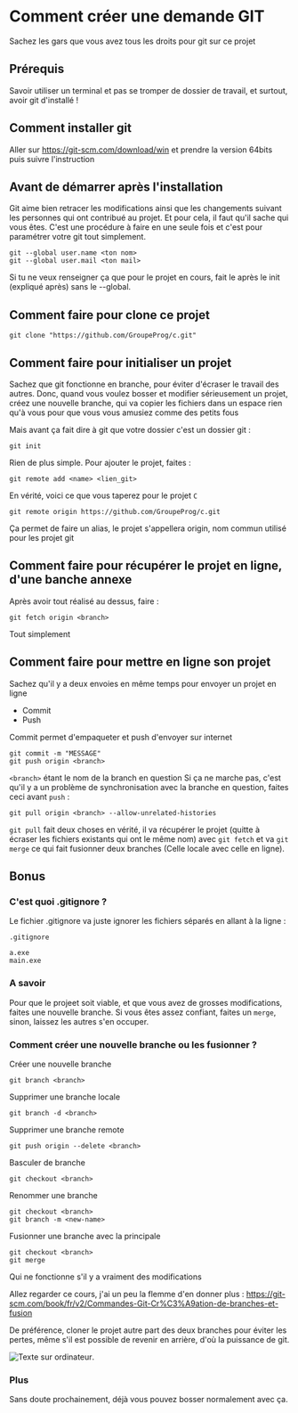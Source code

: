 # Comment créer une demande GIT

Sachez les gars que vous avez tous les droits pour git sur ce projet

## Prérequis

Savoir utiliser un terminal et pas se tromper de dossier de travail, et surtout, avoir git d'installé !

## Comment installer git

Aller sur https://git-scm.com/download/win et prendre la version 64bits puis suivre l'instruction

## Avant de démarrer après l'installation

Git aime bien retracer les modifications ainsi que les changements suivant les personnes qui ont contribué au projet. Et pour cela, il faut qu'il sache qui vous êtes. C'est une procédure à faire en une seule fois et c'est pour paramétrer votre git tout simplement.

```git
git --global user.name <ton nom>
git --global user.mail <ton mail>
```

Si tu ne veux renseigner ça que pour le projet en cours, fait le après le init (expliqué après) sans le --global.


## Comment faire pour clone ce projet

```git
git clone "https://github.com/GroupeProg/c.git"
```

## Comment faire pour initialiser un projet

Sachez que git fonctionne en branche, pour éviter d'écraser le travail des autres.
Donc, quand vous voulez bosser et modifier sérieusement un projet, créez une nouvelle branche, qui va copier les fichiers dans un espace rien qu'à vous pour que vous vous amusiez comme des petits fous

Mais avant ça fait dire à git que votre dossier c'est un dossier git :
```git
git init
```

Rien de plus simple. Pour ajouter le projet, faites :

```git
git remote add <name> <lien_git>
```

En vérité, voici ce que vous taperez pour le projet `C`

```git
git remote origin https://github.com/GroupeProg/c.git
```

Ça permet de faire un alias, le projet s'appellera origin, nom commun utilisé pour les projet git

## Comment faire pour récupérer le projet en ligne, d'une banche annexe

Après avoir tout réalisé au dessus, faire :

```git
git fetch origin <branch>
```

Tout simplement

## Comment faire pour mettre en ligne son projet

Sachez qu'il y a deux envoies en même temps pour envoyer un projet en ligne

 - Commit
 - Push

Commit permet d'empaqueter et push d'envoyer sur internet

```git
git commit -m "MESSAGE"
git push origin <branch>
```
`<branch>` étant le nom de la branch en question
Si ça ne marche pas, c'est qu'il y a un problème de synchronisation avec la branche en question, faites ceci avant `push` :

```git
git pull origin <branch> --allow-unrelated-histories
```

`git pull` fait deux choses en vérité, il va récupérer le projet (quitte à écraser les fichiers existants qui ont le même nom) avec `git fetch` et va `git merge` ce qui fait fusionner deux branches (Celle locale avec celle en ligne).


## Bonus

### C'est quoi .gitignore ?

Le fichier .gitignore va juste ignorer les fichiers séparés en allant à la ligne :

`.gitignore`
```.gitignore
a.exe
main.exe
```
### A savoir

Pour que le projeet soit viable, et que vous avez de grosses modifications, faites une nouvelle branche. Si vous êtes assez confiant, faites un `merge`, sinon, laissez les autres s'en occuper.

### Comment créer une nouvelle branche ou les fusionner ?

Créer une nouvelle branche 
```git
git branch <branch>
```

Supprimer une branche locale
```git
git branch -d <branch>
```

Supprimer une branche remote
```git
git push origin --delete <branch>
```

Basculer de branche

```git
git checkout <branch>
```

Renommer une branche

```git
git checkout <branch>
git branch -m <new-name>
```

Fusionner une branche avec la principale

```git
git checkout <branch>
git merge
```
Qui ne fonctionne s'il y a vraiment des modifications

Allez regarder ce cours, j'ai un peu la flemme d'en donner plus :
https://git-scm.com/book/fr/v2/Commandes-Git-Cr%C3%A9ation-de-branches-et-fusion

De préférence, cloner le projet autre part des deux branches pour éviter les pertes, même s'il est possible de revenir en arrière, d'où la puissance de git.

![Texte sur ordinateur](http://www.netplume.net/wp-content/uploads/2021/01/clavier_0.jpg "Comment ajouter, modifier ou fusionner une branche").

### Plus

Sans doute prochainement, déjà vous pouvez bosser normalement avec ça.